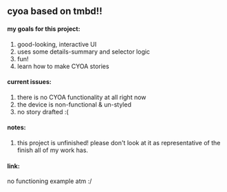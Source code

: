 <h2>cyoa based on tmbd!!</h2>

<h4>my goals for this project:</h4>
<ol>
  <li>good-looking, interactive UI</li>
  <li>uses some details-summary and selector logic</li>
  <li>fun!</li>
  <li>learn how to make CYOA stories</li>
</ol>

<h4>current issues:</h4>
<ol>
  <li>there is no CYOA functionality at all right now</li>
  <li>the device is non-functional & un-styled</li>
  <li>no story drafted :(</li>
</ol>

<h4>notes:</h4>
<ol>
  <li>this project is unfinished! please don't look at it as representative of the finish all of my work has.</li>
</ol>

<h4>link:</h4>
<p>no functioning example atm :/</p>
